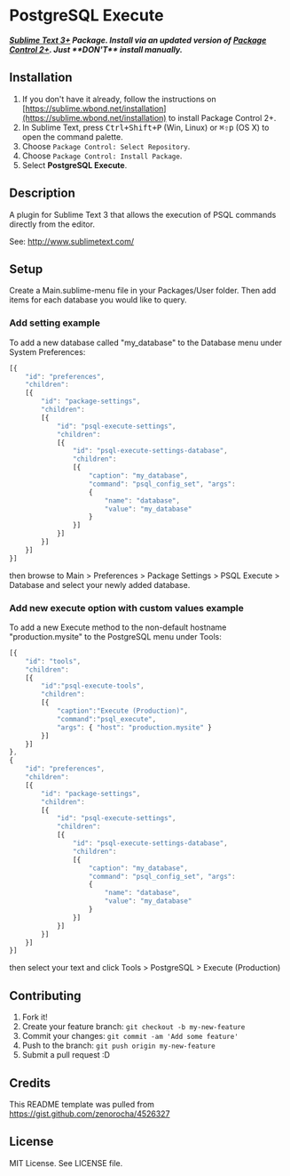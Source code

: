 # PostgreSQL Execute
***[Sublime Text 3+](http://www.sublimetext.com/) Package. Install via an updated version of  [Package Control 2+](https://sublime.wbond.net/installation). Just &#42;&#42;DON'T&#42;&#42; install manually.***

## Installation

1. If you don't have it already, follow the instructions on [https://sublime.wbond.net/installation](https://sublime.wbond.net/installation) to install Package Control 2+.
2. In Sublime Text, press <kbd>Ctrl+Shift+P</kbd> (Win, Linux) or <kbd>⌘⇧p</kbd> (OS X) to open the command palette.
3. Choose `Package Control: Select Repository`.
4. Choose `Package Control: Install Package`.
5. Select **PostgreSQL Execute**.

## Description 
A plugin for Sublime Text 3 that allows the execution of PSQL commands directly from the editor.

See: http://www.sublimetext.com/


## Setup
Create a Main.sublime-menu file in your Packages/User folder. Then add items for each database you would like to query.

### Add setting example

To add a new database called "my_database" to the Database menu under System Preferences:

```js
[{
    "id": "preferences",
    "children":
    [{
        "id": "package-settings",
        "children":
        [{
            "id": "psql-execute-settings",
            "children":
            [{
                "id": "psql-execute-settings-database",
                "children":
                [{
                    "caption": "my_database",
                    "command": "psql_config_set", "args": 
                    {
                        "name": "database",
                        "value": "my_database"
                    }
                }]
            }]
        }]
    }]
}]
```

then browse to Main > Preferences > Package Settings > PSQL Execute > Database and select your newly added database.

### Add new execute option with custom values example

To add a new Execute method to the non-default hostname "production.mysite" to the PostgreSQL menu under Tools:

```js
[{
    "id": "tools",
    "children":
    [{
        "id":"psql-execute-tools",
        "children":
        [{
            "caption":"Execute (Production)",
            "command":"psql_execute",
            "args": { "host": "production.mysite" }
        }]
    }]
},
{
    "id": "preferences",
    "children":
    [{
        "id": "package-settings",
        "children":
        [{
            "id": "psql-execute-settings",
            "children":
            [{
                "id": "psql-execute-settings-database",
                "children":
                [{
                    "caption": "my_database",
                    "command": "psql_config_set", "args": 
                    {
                        "name": "database",
                        "value": "my_database"
                    }
                }]
            }]
        }]
    }]
}]
```

then select your text and click Tools > PostgreSQL > Execute (Production)

## Contributing
1. Fork it!
2. Create your feature branch: `git checkout -b my-new-feature`
3. Commit your changes: `git commit -am 'Add some feature'`
4. Push to the branch: `git push origin my-new-feature`
5. Submit a pull request :D

## Credits
This README template was pulled from https://gist.github.com/zenorocha/4526327
## License
MIT License. See LICENSE file.
